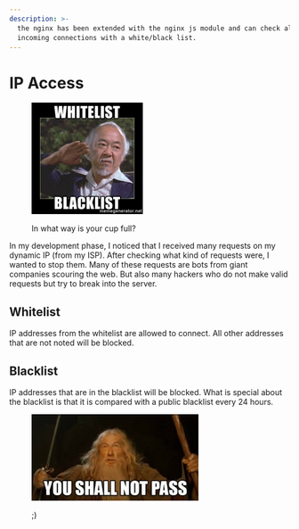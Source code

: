 ```yaml
---
description: >-
  the nginx has been extended with the nginx js module and can check all
  incoming connections with a white/black list.
---
```


# IP Access

<figure><img src="../../.gitbook/assets/74698887.jpg" alt="" width="200"><figcaption><p>In what way is your cup full?</p></figcaption></figure>

In my development phase, I noticed that I received many requests on my dynamic IP (from my ISP). After checking what kind of requests were, I wanted to stop them. Many of these requests are bots from giant companies scouring the web. But also many hackers who do not make valid requests but try to break into the server.

## Whitelist

IP addresses from the whitelist are allowed to connect. All other addresses that are not noted will be blocked.

## Blacklist

IP addresses that are in the blacklist will be blocked. What is special about the blacklist is that it is compared with a public blacklist every 24 hours.

<figure><img src="../../.gitbook/assets/9cea3f2294accd4964cf49d409b86889.jpg" alt=""><figcaption><p>;)</p></figcaption></figure>

